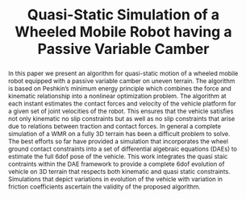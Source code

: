 ---
layout: project-page-new
title: "Quasi-Static Simulation of a Wheeled Mobile Robot having a Passive Variable Camber"
authors:
  - name: Vijay Eathakota∗
    sup: #
  - name: Gattupalli Aditya†
    sup: #
  - name: Madhava Krishna‡
    sup: #
affiliations:
  - name: RRC, IIIT Hyderabad, India
    link: https://robotics.iiit.ac.in
    sup: #
permalink: publications/2011/Eathakota_Quasi-Static-Simulation
abstract: "In this paper we present an algorithm for quasi-static motion of a wheeled mobile robot equipped with a passive variable camber on uneven terrain. The algorithm is based on Peshkin’s minimum energy principle which combines the force and kinematic relationship into a nonlinear optimization problem. The algorithm at each instant estimates the contact forces and velocity of the vehicle platform for a given set of joint velocities of the robot. This ensures that the vehicle satisfies not only kinematic no slip constraints but as well as no slip constraints that arise due
to relations between traction and contact forces. In general a complete simulation of a WMR on a fully 3D terrain has been a difficult problem to solve. The best efforts so far have provided a simulation that incorporates the wheel ground contact constraints into a set of differential algebraic equations (DAEs) to estimate the full 6dof pose of the vehicle. This work integrates the quasi staic contraints within the DAE framework to provide a complete 6dof evolution of vehicle on 3D terrain that respects both kinematic and quasi static constraints. Simulations that depict variations in evolution of the vehicle with variation in friction coefficients ascertain the validity of the proposed algorithm."
paper: https://robotics.iiit.ac.in/uploads/Main/Publications/Eathakota_etal_iftomm2011.pdf
# iframe: https://www.youtube.com/embed/jhjskX4FQwA

---